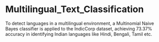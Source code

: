 # Multilingual_Text_Classification
To detect languages in a multilingual environment, a Multinomial Naive Bayes classifier is applied to the IndicCorp dataset, achieving 73.37% accuracy in identifying Indian languages like Hindi, Bengali, Tamil etc. 
